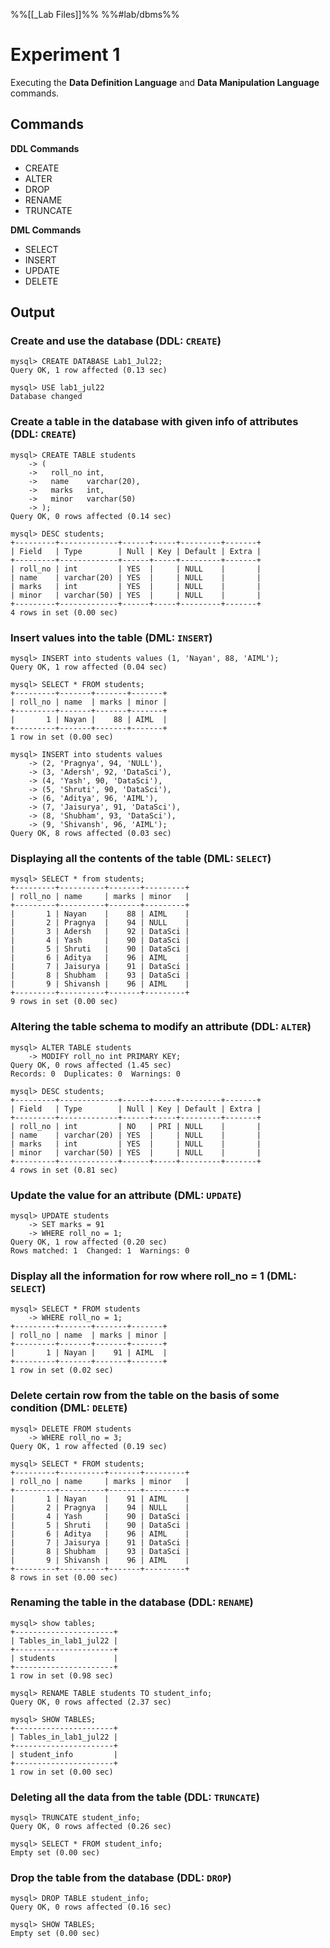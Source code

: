 %%[[_Lab Files]]%%
%%#lab/dbms%%
# Experiment 1
Executing the **Data Definition Language** and **Data Manipulation Language** commands.

## Commands
**DDL Commands**
- CREATE
- ALTER
- DROP
- RENAME
- TRUNCATE

**DML Commands**
- SELECT
- INSERT
- UPDATE
- DELETE

## Output
### Create and use the database (DDL: `CREATE`)
```plain
mysql> CREATE DATABASE Lab1_Jul22;
Query OK, 1 row affected (0.13 sec)

mysql> USE lab1_jul22
Database changed
```

### Create a table in the database with given info of attributes (DDL: `CREATE`)
```plain
mysql> CREATE TABLE students
    -> (
    ->   roll_no int,
    ->   name    varchar(20),
    ->   marks   int,
    ->   minor   varchar(50)
    -> );
Query OK, 0 rows affected (0.14 sec)

mysql> DESC students;
+---------+-------------+------+-----+---------+-------+
| Field   | Type        | Null | Key | Default | Extra |
+---------+-------------+------+-----+---------+-------+
| roll_no | int         | YES  |     | NULL    |       |
| name    | varchar(20) | YES  |     | NULL    |       |
| marks   | int         | YES  |     | NULL    |       |
| minor   | varchar(50) | YES  |     | NULL    |       |
+---------+-------------+------+-----+---------+-------+
4 rows in set (0.00 sec)
```

### Insert values into the table (DML: `INSERT`)
```plain
mysql> INSERT into students values (1, 'Nayan', 88, 'AIML');
Query OK, 1 row affected (0.04 sec)

mysql> SELECT * FROM students;
+---------+-------+-------+-------+
| roll_no | name  | marks | minor |
+---------+-------+-------+-------+
|       1 | Nayan |    88 | AIML  |
+---------+-------+-------+-------+
1 row in set (0.00 sec)

mysql> INSERT into students values
    -> (2, 'Pragnya', 94, 'NULL'),
    -> (3, 'Adersh', 92, 'DataSci'),
    -> (4, 'Yash', 90, 'DataSci'),
    -> (5, 'Shruti', 90, 'DataSci'),
    -> (6, 'Aditya', 96, 'AIML'),
    -> (7, 'Jaisurya', 91, 'DataSci'),
    -> (8, 'Shubham', 93, 'DataSci'),
    -> (9, 'Shivansh', 96, 'AIML');
Query OK, 8 rows affected (0.03 sec)
```

### Displaying all the contents of the table (DML: `SELECT`)
```plain
mysql> SELECT * from students;
+---------+----------+-------+---------+
| roll_no | name     | marks | minor   |
+---------+----------+-------+---------+
|       1 | Nayan    |    88 | AIML    |
|       2 | Pragnya  |    94 | NULL    |
|       3 | Adersh   |    92 | DataSci |
|       4 | Yash     |    90 | DataSci |
|       5 | Shruti   |    90 | DataSci |
|       6 | Aditya   |    96 | AIML    |
|       7 | Jaisurya |    91 | DataSci |
|       8 | Shubham  |    93 | DataSci |
|       9 | Shivansh |    96 | AIML    |
+---------+----------+-------+---------+
9 rows in set (0.00 sec)
```

### Altering the table schema to modify an attribute (DDL: `ALTER`)
```plain
mysql> ALTER TABLE students
    -> MODIFY roll_no int PRIMARY KEY;
Query OK, 0 rows affected (1.45 sec)
Records: 0  Duplicates: 0  Warnings: 0

mysql> DESC students;
+---------+-------------+------+-----+---------+-------+
| Field   | Type        | Null | Key | Default | Extra |
+---------+-------------+------+-----+---------+-------+
| roll_no | int         | NO   | PRI | NULL    |       |
| name    | varchar(20) | YES  |     | NULL    |       |
| marks   | int         | YES  |     | NULL    |       |
| minor   | varchar(50) | YES  |     | NULL    |       |
+---------+-------------+------+-----+---------+-------+
4 rows in set (0.81 sec)
```

### Update the value for an attribute (DML: `UPDATE`)
```plain
mysql> UPDATE students
    -> SET marks = 91
    -> WHERE roll_no = 1;
Query OK, 1 row affected (0.20 sec)
Rows matched: 1  Changed: 1  Warnings: 0
```

### Display all the information for row where roll_no = 1 (DML: `SELECT`)
```plain
mysql> SELECT * FROM students
    -> WHERE roll_no = 1;
+---------+-------+-------+-------+
| roll_no | name  | marks | minor |
+---------+-------+-------+-------+
|       1 | Nayan |    91 | AIML  |
+---------+-------+-------+-------+
1 row in set (0.02 sec)
```

### Delete certain row from the table on the basis of some condition (DML: `DELETE`)
```plain
mysql> DELETE FROM students
    -> WHERE roll_no = 3;
Query OK, 1 row affected (0.19 sec)

mysql> SELECT * FROM students;
+---------+----------+-------+---------+
| roll_no | name     | marks | minor   |
+---------+----------+-------+---------+
|       1 | Nayan    |    91 | AIML    |
|       2 | Pragnya  |    94 | NULL    |
|       4 | Yash     |    90 | DataSci |
|       5 | Shruti   |    90 | DataSci |
|       6 | Aditya   |    96 | AIML    |
|       7 | Jaisurya |    91 | DataSci |
|       8 | Shubham  |    93 | DataSci |
|       9 | Shivansh |    96 | AIML    |
+---------+----------+-------+---------+
8 rows in set (0.00 sec)
```

### Renaming the table in the database (DDL: `RENAME`)
```plain
mysql> show tables;
+----------------------+
| Tables_in_lab1_jul22 |
+----------------------+
| students             |
+----------------------+
1 row in set (0.98 sec)

mysql> RENAME TABLE students TO student_info;
Query OK, 0 rows affected (2.37 sec)

mysql> SHOW TABLES;
+----------------------+
| Tables_in_lab1_jul22 |
+----------------------+
| student_info         |
+----------------------+
1 row in set (0.00 sec)
```

### Deleting all the data from the table (DDL: `TRUNCATE`)
```plain
mysql> TRUNCATE student_info;
Query OK, 0 rows affected (0.26 sec)

mysql> SELECT * FROM student_info;
Empty set (0.00 sec)
```

### Drop the table from the database (DDL: `DROP`)
```plain
mysql> DROP TABLE student_info;
Query OK, 0 rows affected (0.16 sec)

mysql> SHOW TABLES;
Empty set (0.00 sec)
```

